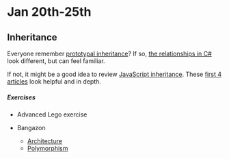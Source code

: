 # **Jan 20th-25th**

## Inheritance

Everyone remember [prototypal inheritance](https://stevebrownlee.keybase.pub/OLOO/assets/player/KeynoteDHTMLPlayer.html#0)?
If so, [the relationships in C#](https://github.com/nss-evening-cohort-06/bangazon-inc/blob/master/orientation/09_RELATIONSHIPS.md) look different, but can feel familiar.

If not, it might be a good idea to review [JavaScript inheritance](https://developer.mozilla.org/en-US/docs/Web/JavaScript/Inheritance_and_the_prototype_chain).
These [first 4 articles](https://developer.mozilla.org/en-US/docs/Learn/JavaScript/Objects/Basics) look helpful and in depth.

##### Exercises

- Advanced Lego exercise

- Bangazon
	- [Architecture](https://github.com/nss-evening-cohort-06/bangazon-inc/blob/formatting/orientation/exercises/bangazon/BANGAZON_01.md)
	- [Polymorphism](https://github.com/nss-evening-cohort-06/bangazon-inc/blob/formatting/orientation/exercises/bangazon/BANGAZON_02.md)
